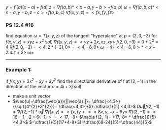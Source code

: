 $y=f'(a)(x-a)+f(a)$
$z=\nabla f(a,b)*<x-a,y-b>+f(a,b)$
$\omega=\nabla f(a,b,c)*<x-a,y-b,z-c>+f(a,b,c)$
	$\nabla f(x,y,z)=<fx,fy,fz>$
### PS 12.4 #16
find equation $\omega=T(x,y,z)$ of the tangent "hyperplane" at $p=(2,0,-3)$ for $f(x,y,z)=xyz+x^2$
sol) 
$\nabla f(x,y,z)= <yz+2x,xz,xy>$
$f(2,0,-3)=0+2^2=4$
$\nabla f(2,0,-3)~=~<4,2*(-3),0>~=~<4,-6,0>$
$\omega = 4+ <4,-6,0>*<x-2.4.z+3>$
$\omega=$
___
### Example 1:
if $f(x,y)=3x^2-xy+3y^2$ find the directional derivative of f at $(2,-1)$ in the direction of the vector $a=4i+3j$
sol)
- make a unit vector
- $\vec{u}=\dfrac{\vec{a}}{||\vec{a}||}= \dfrac{<4,3>}{\sqrt{4^{2}+3^{2}}}= \dfrac{<4,3>}{5}=\dfrac{1}{5} <4,3>$
$D\vec{u}f(2,-1)=\nabla f(2,-1)*\vec{u}$
	$\nabla f(x,y)= <fx,fy> = <8x,y,-x+6y>$
	$\nabla f(2,-1)= <16+1,-2+6(-1)> = <17,-8>$
	$\nabla f(2,-1)= <17,-8> * \dfrac{1}{5} <4,3>$
	$=\dfrac{1}{5}(17*4-8*3)=\dfrac{68-24}{5}=\dfrac{44}{5}$

